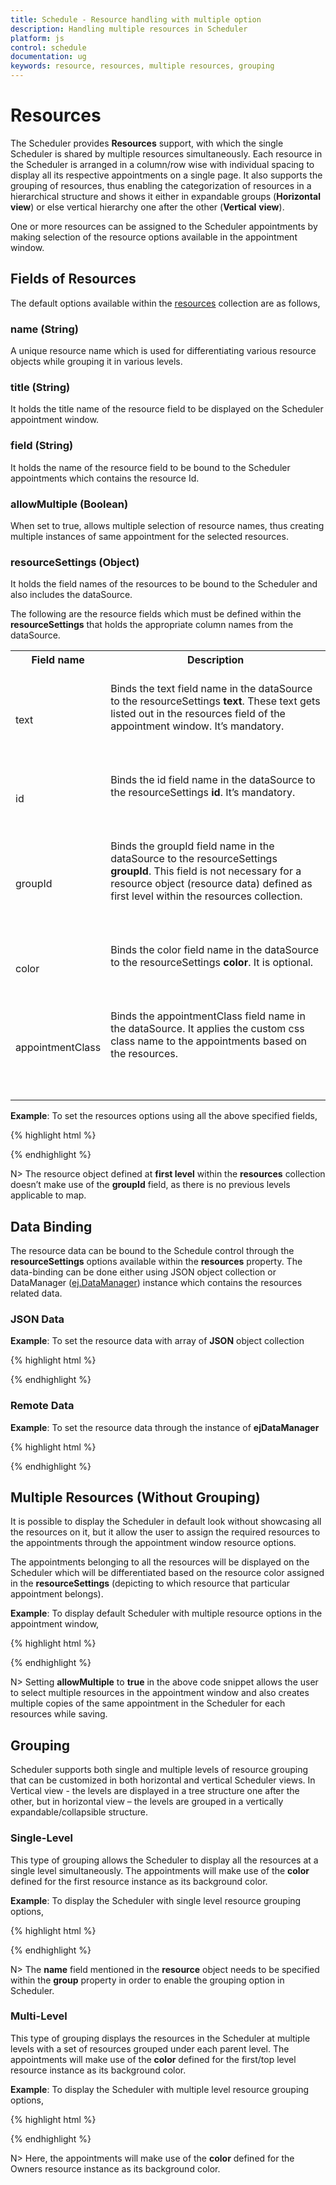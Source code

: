 ```yaml
---
title: Schedule - Resource handling with multiple option
description: Handling multiple resources in Scheduler
platform: js
control: schedule
documentation: ug
keywords: resource, resources, multiple resources, grouping 
---
```

# Resources

The Scheduler provides **Resources** support, with which the single Scheduler is shared by multiple resources simultaneously. Each resource in the Scheduler is arranged in a column/row wise with individual spacing to display all its respective appointments on a single page. It also supports the grouping of resources, thus enabling the categorization of resources in a hierarchical structure and shows it either in expandable groups (**Horizontal** **view**) or else vertical hierarchy one after the other (**Vertical** **view**).

One or more resources can be assigned to the Scheduler appointments by making selection of the resource options available in the appointment window.

## Fields of Resources

The default options available within the [resources](/js/api/ejschedule#members:resources) collection are as follows,

### name (**String**)

A unique resource name which is used for differentiating various resource objects while grouping it in various levels.

### title (**String**)

It holds the title name of the resource field to be displayed on the Scheduler appointment window.

### field (**String**)

It holds the name of the resource field to be bound to the Scheduler appointments which contains the resource Id.

### allowMultiple (**Boolean**)

When set to true, allows multiple selection of resource names, thus creating multiple instances of same appointment for the selected resources.

### resourceSettings (**Object**)

It holds the field names of the resources to be bound to the Scheduler and also includes the dataSource.

The following are the resource fields which must be defined within the **resourceSettings** that holds the appropriate column names from the dataSource.

<table>
<tr>
<th>
Field name<br/><br/></th><th>
Description<br/><br/></th></tr>
<tr>
<td>
text<br/><br/></td><td>
Binds the text field name in the dataSource to the resourceSettings <b>text</b>. These text gets listed out in the resources field of the appointment window. It’s mandatory.<br/><br/><br/><br/></td></tr>
<tr>
<td>
id<br/><br/></td><td>
Binds the id field name in the dataSource to the resourceSettings <b>id</b>. It’s mandatory.<br/><br/><br/><br/></td></tr>
<tr>
<td>
groupId<br/><br/></td><td>
Binds the groupId field name in the dataSource to the resourceSettings <b>groupId</b>. This field is not necessary for a resource object (resource data) defined as first level within the resources collection.<br/><br/><br/><br/></td></tr>
<tr>
<td>
color<br/><br/></td><td>
Binds the color field name in the dataSource to the resourceSettings <b>color</b>. It is optional.<br/><br/><br/><br/></td></tr>
<tr>
<td>
appointmentClass<br/><br/></td><td>
Binds the appointmentClass field name in the dataSource. It applies the custom css class name to the appointments based on the resources.<br/><br/><br/><br/></td></tr>
</table>

**Example**: To set the resources options using all the above specified fields,

{% highlight html %}

<!--Container for ejScheduler widget-->
<div id="Schedule1"></div>

<script type="text/javascript">
	$(function () {
		$("#Schedule1").ejSchedule({
			width: "100%",
			currentDate: new Date(2015, 04, 05),
			resources: [{
				field: "ownerId", title: "Owner",
				resourceSettings: {
					dataSource: [
						{ OwnerText: "Nancy", id: 1, OwnerColor: "#f8a398" },
						{ OwnerText: "Steven", id: 2, OwnerColor: "#56ca95"}],
					text: "OwnerText", id: "id", color: "OwnerColor"
				}
			},
			{
				field: "roomId", title: "Room(s)",
				resourceSettings: {
					dataSource: [
						// groupId maps the current resources to the previous level of resource object (current groupId maps with previous level id field)
						{ text: "Room1", id: 1, groupId: 1, color: "#f8a398" },
						{ text: "Room2", id: 2, groupId: 2, color: "#56ca85"},
						{ text: "Room3", id: 3, groupId: 2, color: "#56ac88"}],
					text: "text", id: "id", color: "color", groupId: "groupId"
				}
			}],
			appointmentSettings: {
				dataSource: [{
					Id: 100,
					Subject: "Research on Sky Miracles",
					StartTime: new Date(2015, 04, 05, 9, 00),
					EndTime: new Date(2015, 04, 05, 10, 30),
					ownerId: 2,
					roomId: 3 
				}],
				resourceFields: "ownerId,roomId"
			}
		});
	});
</script>

{% endhighlight %}

N> The resource object defined at **first level** within the **resources** collection doesn’t make use of the **groupId** field, as there is no previous levels applicable to map.

## Data Binding

The resource data can be bound to the Schedule control through the **resourceSettings** options available within the **resources** property. The data-binding can be done either using JSON object collection or DataManager ([ej.DataManager](/js/datamanager/overview)) instance which contains the resources related data.

### JSON Data

**Example**: To set the resource data with array of **JSON** object collection

{% highlight html %}

<!--Container for ejScheduler widget-->
<div id="Schedule1"></div>

<script type="text/javascript">
	$(function () {
		$("#Schedule1").ejSchedule({
			width: "100%",
			currentDate: new Date(2015, 04, 05),
			resources: [{
				field: "ownerId", title: "Owner",
				resourceSettings: {
					dataSource: [
						{ text: "Nancy", id: 1, color: "#f8a398" },
						{ text: "Steven", id: 2, color: "#56ca85"}],
					text: "text", id: "id", color: "color"
				}
			}],
			appointmentSettings: {
				dataSource: [{
					Id: 100,
					Subject: "Research on Sky Miracles",
					StartTime: new Date(2015, 04, 05, 9, 00),
					EndTime: new Date(2015, 04, 05, 10, 30),
					ownerId: 2
				},
				{
					Id: 101,
					Subject: "Research on Clouds",
					StartTime: new Date(2015, 04, 07, 7, 00),
					EndTime: new Date(2015, 04, 07, 10, 30),
					ownerId: 1
				}],
				resourceFields: "ownerId"
			}
		});
	});
</script>

{% endhighlight %}

### Remote Data

**Example**: To set the resource data through the instance of **ejDataManager**

{% highlight html %}

<!--Container for ejScheduler widget-->
<div id="Schedule1"></div>

<script type="text/javascript">
	$(function () {
		var dataManager = ej.DataManager({
			// referring data from remote service (url binding)
			url: "http://mvc.syncfusion.com/OdataServices/Northwnd.svc"
		});
		// query to fetch the records from the specified table “Events”
		var queryResource = ej.Query().select("CategoryID","CategoryName").from("Categories").take(3);
		$("#Schedule1").ejSchedule({
			width: "60%", height: "550px",
			currentDate: new Date(2015, 04, 05),
			resources: [{
				field: "ownerId", title: "Owner",
				resourceSettings: {
					dataSource: dataManager,
					text: "CategoryName", id: "CategoryID", query: queryResource
				}
			}],
			appointmentSettings: {
				dataSource: [{
					Id: 100,
					Subject: "Research on Sky Miracles",
					StartTime: new Date(2015, 04, 05, 9, 00),
					EndTime: new Date(2015, 04, 05, 10, 30),
					ownerId: 2
				},
				{
					Id: 101,
					Subject: "Research on Clouds",
					StartTime: new Date(2015, 04, 07, 7, 00),
					EndTime: new Date(2015, 04, 07, 10, 30),
					ownerId: 1
				}],
				resourceFields: "ownerId"
			}
		});
	});
</script>

{% endhighlight %}

## Multiple Resources (Without Grouping)

It is possible to display the Scheduler in default look without showcasing all the resources on it, but it allow the user to assign the required resources to the appointments through the appointment window resource options.

The appointments belonging to all the resources will be displayed on the Scheduler which will be differentiated based on the resource color assigned in the **resourceSettings** (depicting to which resource that particular appointment belongs). 

**Example**: To display default Scheduler with multiple resource options in the appointment window,

{% highlight html %}

<!--Container for ejScheduler widget-->
<div id="Schedule1"></div>

<script type="text/javascript">
	$(function () {
		$("#Schedule1").ejSchedule({
			width: "100%",
			currentDate: new Date(2015, 04, 05),
			resources: [{
				field: "ownerId", title: "Owner", allowMultiple: true,
				resourceSettings: {
					dataSource: [
						{ text: "Nancy", id: 1, color: "#f8a398" },
						{ text: "Steven", id: 2, color: "#56ca85"}],
					text: "text", id: "id", color: "color"
				}
			}],
			appointmentSettings: {
				dataSource: [{
					Id: 100,
					Subject: "Research on Sky Miracles",
					StartTime: new Date(2015, 04, 05, 9, 00),
					EndTime: new Date(2015, 04, 05, 10, 30),
					ownerId: 2
				},
				{
					Id: 101,
					Subject: "Research on Clouds",
					StartTime: new Date(2015, 04, 07, 6, 00),
					EndTime: new Date(2015, 04, 07, 9, 30),
					ownerId: 1
				}],
				resourceFields: "ownerId"
			}
		});
	});
</script>

{% endhighlight %}

N> Setting **allowMultiple** to **true** in the above code snippet allows the user to select multiple resources in the appointment window and also creates multiple copies of the same appointment in the Scheduler for each resources while saving.

## Grouping

Scheduler supports both single and multiple levels of resource grouping that can be customized in both horizontal and vertical Scheduler views. In Vertical view - the levels are displayed in a tree structure one after the other, but in horizontal view – the levels are grouped in a vertically expandable/collapsible structure.

### Single-Level

This type of grouping allows the Scheduler to display all the resources at a single level simultaneously. The appointments will make use of the **color** defined for the first resource instance as its background color. 

**Example**: To display the Scheduler with single level resource grouping options,

{% highlight html %}

<!--Container for ejScheduler widget-->
<div id="Schedule1"></div>

<script type="text/javascript">
	$(function () {
		$("#Schedule1").ejSchedule({
			width: "100%",
			currentDate: new Date(2015, 04, 05),
			group: {
				resources: [ "Owners" ]
			},
			resources: [{
				field: "ownerId", title: "Owner", name: "Owners",
				resourceSettings: {
					dataSource: [
						{ text: "Nancy", id: 1, color: "#f8a398" },
						{ text: "Steven", id: 2, color: "#56ca85"}],
					text: "text", id: "id", color: "color"
				}
			}],
			appointmentSettings: {
				dataSource: [{
					Id: 100,
					Subject: "Research on Sky Miracles",
					StartTime: new Date(2015, 04, 05, 9, 00),
					EndTime: new Date(2015, 04, 05, 10, 30),
					ownerId: 2
				},
				{
					Id: 101,
					Subject: "Discovery of exo-planets",
					StartTime: new Date(2015, 04, 07, 6, 00),
					EndTime: new Date(2015, 04, 07, 9, 30),
					ownerId: 1
				}],
				resourceFields: "ownerId"
			}
		});
	});
</script>

{% endhighlight %}

N> The **name** field mentioned in the **resource** object needs to be specified within the **group** property in order to enable the grouping option in Scheduler.

### Multi-Level

This type of grouping displays the resources in the Scheduler at multiple levels with a set of resources grouped under each parent level. The appointments will make use of the **color** defined for the first/top level resource instance as its background color. 

**Example**: To display the Scheduler with multiple level resource grouping options,

{% highlight html %}

<!--Container for ejScheduler widget-->
<div id="Schedule1"></div>

<script type="text/javascript">
	$(function () {
		$("#Schedule1").ejSchedule({
			width: "100%",
			currentDate: new Date(2015, 04, 05),
			group: {
				resources: [ "Owners", "Rooms" ]
			},
			resources: [{
				field: "ownerId", title: "Owner", name: "Owners",
				resourceSettings: {
					dataSource: [
						{ OwnerText: "Nancy", id: 1, OwnerColor: "#f8a398" },
						{ OwnerText: "Steven", id: 2, OwnerColor: "#56ca95"}],
					text: "OwnerText", id: "id", color: "OwnerColor"
				}
			},
			{
				field: "roomId", title: "Room(s)", name: "Rooms",
				resourceSettings: {
					dataSource: [
						// groupId maps the current resources to the previous level of resource object (current groupId maps with previous level id field)
						{text: "Room1", id: 1, groupId: 1, color: "#f8a398" },
						{ text: "Room2", id: 2, groupId: 2, color: "#56ca85" },
						{ text: "Room3", id: 3, groupId: 2, color: "#56ac88"}],
					text: "text", id: "id", color: "color", groupId: "groupId"
				}
			}],
			appointmentSettings: {
				dataSource: [{
					Id: 100,
					Subject: "Research on Sky Miracles",
					StartTime: new Date(2015, 04, 05, 9, 00),
					EndTime: new Date(2015, 04, 05, 10, 30),
					ownerId: 2,
					roomId: 3
				}],
				resourceFields: "ownerId,roomId"
			}
		});
	});
</script>

{% endhighlight %}

N> Here, the appointments will make use of the **color** defined for the Owners resource instance as its background color.


